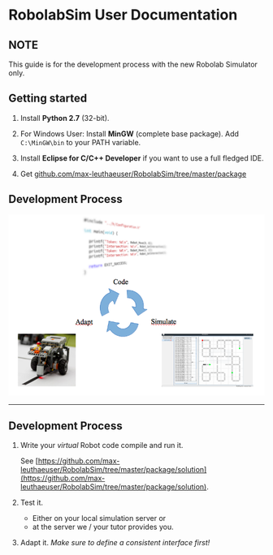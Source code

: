 # RobolabSim User Documentation

## NOTE

This guide is for the development process with the new Robolab Simulator only.


## Getting started

1. Install **Python 2.7** (32-bit).

2. For Windows User: Install **MinGW** (complete base package). Add ```C:\MinGW\bin``` to your PATH variable.

3. Install **Eclipse for C/C++ Developer** if you want to use a full fledged IDE.

4. Get [github.com/max-leuthaeuser/RobolabSim/tree/master/package](https://github.com/max-leuthaeuser/RobolabSim/tree/master/package)


## Development Process

![Development Process](img/process.png)

------------------

## Development Process

1. Write your *virtual* Robot code compile and run it.

	See [https://github.com/max-leuthaeuser/RobolabSim/tree/master/package/solution](https://github.com/max-leuthaeuser/RobolabSim/tree/master/package/solution).

2. Test it.

	* Either on your local simulation server or
	* at the server we / your tutor provides you.

3. Adapt it. *Make sure to define a consistent interface first!*